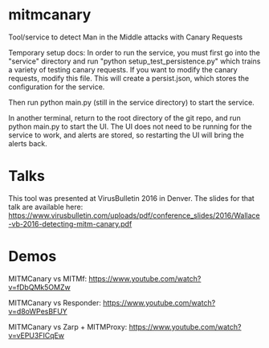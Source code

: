 # mitmcanary
Tool/service to detect Man in the Middle attacks with Canary Requests

Temporary setup docs:
In order to run the service, you must first go into the "service" directory and run "python setup_test_persistence.py" which trains a variety of testing canary requests. If you want to modify the canary requests, modify this file. This will create a persist.json, which stores the configuration for the service.

Then run python main.py (still in the service directory) to start the service.

In another terminal, return to the root directory of the git repo, and run python main.py to start the UI. The UI does not need to be running for the service to work, and alerts are stored, so restarting the UI will bring the alerts back.

Talks
======
This tool was presented at VirusBulletin 2016 in Denver. The slides for that talk are available here:
https://www.virusbulletin.com/uploads/pdf/conference_slides/2016/Wallace-vb-2016-detecting-mitm-canary.pdf

Demos
=====
MITMCanary vs MITMf:
https://www.youtube.com/watch?v=fDbQMk5OMZw

MITMCanary vs Responder:
https://www.youtube.com/watch?v=d8oWPesBFUY

MITMCanary vs Zarp + MITMProxy:
https://www.youtube.com/watch?v=vEPU3FICqEw
